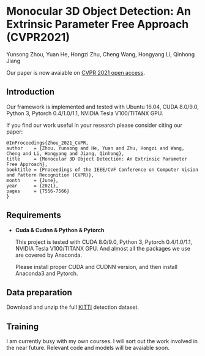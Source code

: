 # Monocular 3D Object Detection: An Extrinsic Parameter Free Approach (CVPR2021)
Yunsong Zhou, Yuan He, Hongzi Zhu, Cheng Wang, Hongyang Li, Qinhong Jiang

Our paper is now avaiable on [CVPR 2021 open access](https://openaccess.thecvf.com/content/CVPR2021/html/Zhou_Monocular_3D_Object_Detection_An_Extrinsic_Parameter_Free_Approach_CVPR_2021_paper.html).

## Introduction

Our framework is implemented and tested with Ubuntu 16.04, CUDA 8.0/9.0, Python 3, Pytorch 0.4/1.0/1.1, NVIDIA Tesla V100/TITANX GPU.

If you find our work useful in your research please consider citing our paper:

    @InProceedings{Zhou_2021_CVPR,
    author    = {Zhou, Yunsong and He, Yuan and Zhu, Hongzi and Wang, Cheng and Li, Hongyang and Jiang, Qinhong},
    title     = {Monocular 3D Object Detection: An Extrinsic Parameter Free Approach},
    booktitle = {Proceedings of the IEEE/CVF Conference on Computer Vision and Pattern Recognition (CVPR)},
    month     = {June},
    year      = {2021},
    pages     = {7556-7566}
    }

## Requirements

- **Cuda & Cudnn & Python & Pytorch**

    This project is tested with CUDA 8.0/9.0, Python 3, Pytorch 0.4/1.0/1.1, NVIDIA Tesla V100/TITANX GPU. And almost all the packages we use are covered by Anaconda.

    Please install proper CUDA and CUDNN version, and then install Anaconda3 and Pytorch.

## Data preparation

Download and unzip the full [KITTI](http://www.cvlibs.net/datasets/kitti/eval_object.php?obj_benchmark=3d) detection dataset. 

## Training 

I am currently busy with my own courses.
I will sort out the work involved in the near future.
Relevant code and models will be avaiable soon.

